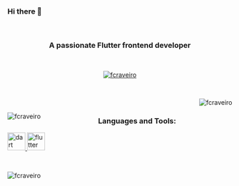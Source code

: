 ### Hi there 👋
<br>
<h3 align="center">A passionate Flutter frontend developer</h3>
<br>
<p align="center"> <a href="https://github.com/ryo-ma/github-profile-trophy"><img src="https://github-profile-trophy.vercel.app/?username=fcraveiro" alt="fcraveiro" /></a> </p>
<br>
<p>&nbsp;<img align="right" src="https://github-readme-stats.vercel.app/api?username=fcraveiro&show_icons=true&locale=en" alt="fcraveiro" /></p>
<p><img align="left" src="https://github-readme-stats.vercel.app/api/top-langs?username=fcraveiro&show_icons=true&locale=en&layout=compact" alt="fcraveiro" /></p>
<p>
<p>
<p align="left"> 
<p align="left"> 
<h3 align="center">Languages and Tools:</h3>
<p align="left"> <a href="https://dart.dev" target="_blank" rel="noreferrer"> <img src="https://www.vectorlogo.zone/logos/dartlang/dartlang-icon.svg" alt="dart" width="40" height="40"/> </a> <a href="https://flutter.dev" target="_blank" rel="noreferrer"> <img src="https://www.vectorlogo.zone/logos/flutterio/flutterio-icon.svg" alt="flutter" width="40" height="40"/> </a> </p>
<br>

<p><img align="center" src="https://github-readme-streak-stats.herokuapp.com/?user=fcraveiro&" alt="fcraveiro" /></p>
<!--

**fcraveiro/fcraveiro** is a ✨ _special_ ✨ repository because its `README.md` (this file) appears on your GitHub profile.


Here are some ideas to get you started:

- 🔭 I’m currently working on ...
- 🌱 I’m currently learning ...
- 👯 I’m looking to collaborate on ...
- 🤔 I’m looking for help with ...
- 💬 Ask me about ...
- 📫 How to reach me: ...
- 😄 Pronouns: ...
- ⚡ Fun fact: ...
-->


<img align="right" alt="Coding" width="400" src="https://cdn.dribbble.com/users/116207...">


[![Top Langs](https://github-readme-stats.vercel.app/api/top-langs/?username=fcraveiro&layout=compact)](https://github.com/fcraveiro/github-readme-stats)

[![MasterHead](https://1.bp.blogspot.com/-7A4WynwLsM...)]


